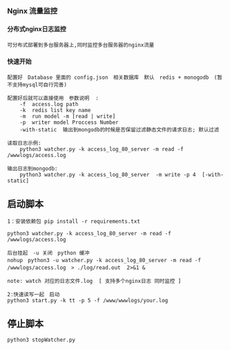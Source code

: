 ### Nginx 流量监控


#### 分布式nginx日志监控
    可分布式部署到多台服务器上,同时监控多台服务器的nginx流量 
    
#### 快速开始
    
    配置好　Database 里面的 config.json　相关数据库　默认　redis + monogodb　(暂不支持mysql可自行完善)
    
    配置好后就可以直接使用　参数说明  : 
        -f  access.log path
        -k  redis list key name  
        -m  run model -m [read | write]  
        -p  writer model Proccess Number 
        -with-static  输出到mongodb的时候是否保留过滤静态文件的请求日志; 默认过滤
    
    读取日志示例:
        python3 watcher.py -k access_log_80_server -m read -f /wwwlogs/access.log
    
    输出日志到mongodb:
        python3 watcher.py -k access_log_80_server  -m write -p 4  [-with-static]



## 启动脚本 
    
    1：安装依赖包 pip install -r requirements.txt
    
    python3 watcher.py -k access_log_80_server -m read -f /wwwlogs/access.log
    
    后台挂起　-u 关闭　python 缓冲
    nohup　python3 -u watcher.py -k access_log_80_server -m read -f /wwwlogs/access.log　> ./log/read.out  2>&1 &
         
    note: watch 对应的日志文件.log  [ 支持多个nginx日志 同时监控 ]
    
    2:快速读写一起　启动
    python3 start.py -k tt -p 5 -f /www/wwwlogs/your.log

## 停止脚本

    python3 stopWatcher.py
